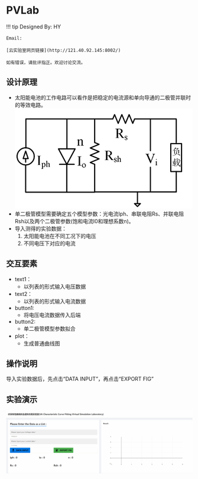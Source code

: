 # PVLab

!!! tip
    Designed By: HY

    Email:

    [云实验室网页链接](http://121.40.92.145:8002/)

    如有错误，请批评指正。欢迎讨论交流。

## 设计原理
* 太阳能电池的工作电路可以看作是把稳定的电流源和单向导通的二极管并联时的等效电路。
![图一](../assets/PV_pic.png)
* 单二极管模型需要确定五个模型参数：光电流Iph、串联电阻Rs、并联电阻Rsh以及两个二极管参数(饱和电流I0和理想系数n)。
* 导入测得的实验数据：
  1. 太阳能电池在不同工况下的电压
  2. 不同电压下对应的电流

## 交互要素
* text1：
    * 以列表的形式输入电压数据
* text2：
    * 以列表的形式输入电流数据
* button1:
    * 将电压电流数据传入后端
* button2:
    * 单二极管模型参数拟合
* plot：
    * 生成普通曲线图

## 操作说明
导入实验数据后，先点击“DATA INPUT”，再点击“EXPORT FIG”
## 实验演示
![图二](../assets/PV_gif.gif)
